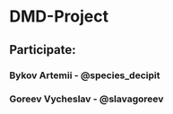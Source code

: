 # DMD-Project
## Participate:
### Bykov Artemii - @species_decipit
### Goreev Vycheslav - @slavagoreev
